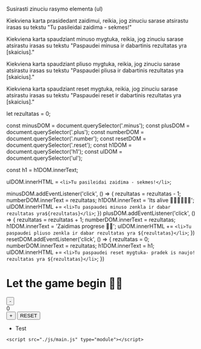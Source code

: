 Susirasti zinuciu rasymo elementa (ul)

Kiekviena karta prasidedant zaidimui, reikia, jog zinuciu sarase atsirastu irasas su tekstu "Tu pasileidai zaidima - sekmes!"

Kiekviena karta spaudziant minuso mygtuka, reikia, jog zinuciu sarase atsirastu irasas su tekstu "Paspaudei minusa ir dabartinis rezultatas yra [skaicius]."

Kiekviena karta spaudziant pliuso mygtuka, reikia, jog zinuciu sarase atsirastu irasas su tekstu "Paspaudei pliusa ir dabartinis rezultatas yra [skaicius]."

Kiekviena karta spaudziant reset mygtuka, reikia, jog zinuciu sarase atsirastu irasas su tekstu "Paspaudei reset ir dabartinis rezultatas yra [skaicius]."

let rezultatas = 0;

const minusDOM = document.querySelector('.minus');
const plusDOM = document.querySelector('.plus');
const numberDOM = document.querySelector('.number');
const resetDOM = document.querySelector('.reset');
const h1DOM = document.querySelector('h1');
const ulDOM = document.querySelector('ul');

const h1 = h1DOM.innerText;

ulDOM.innerHTML = `<li>Tu pasileidai zaidima - sekmes!</li>`;

minusDOM.addEventListener('click', () => {
rezultatas = rezultatas - 1;
numberDOM.innerText = rezultatas;
h1DOM.innerText = 'Its alive 🧛‍♂️🧛‍♀️🧛‍♂️';
ulDOM.innerHTML += `<li>Tu paspaudei minuso zenkla ir dabar rezultatas yra${rezultatas}</li>`;
})
plusDOM.addEventListener('click', () => {
rezultatas = rezultatas + 1;
numberDOM.innerText = rezultatas;
h1DOM.innerText = 'Zaidimas progrese 🕵️‍♂️';
ulDOM.innerHTML += `<li>Tu paspaudei pliuso zenkla ir dabar rezultatas yra ${rezultatas}</li>`;
})
resetDOM.addEventListener('click', () => {
rezultatas = 0;
numberDOM.innerText = rezultatas;
h1DOM.innerText = h1;
ulDOM.innerHTML += `<li>Tu paspaudei reset mygtuka- pradek is naujo! rezultatas yra ${rezultatas}</li>`;
})

 <h1>Let the game begin 🧙‍♂️</h1>
    <form>
        <button class="minus" type="button">-</button>
        <div class="number">0</div>
        <button class="plus" type="button">+</button>
        <button class="reset" type="button">RESET</button>
    </form>
    <ul>
        <li> Test</li>
    </ul>

    <script src="./js/main.js" type="module"></script>

</body>

</html>
